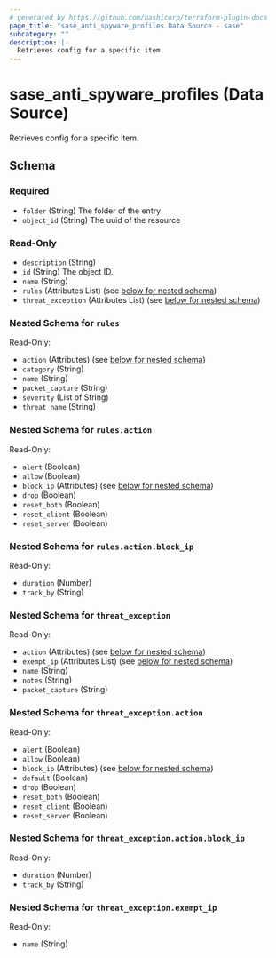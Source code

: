 ```yaml
---
# generated by https://github.com/hashicorp/terraform-plugin-docs
page_title: "sase_anti_spyware_profiles Data Source - sase"
subcategory: ""
description: |-
  Retrieves config for a specific item.
---
```


# sase_anti_spyware_profiles (Data Source)

Retrieves config for a specific item.



<!-- schema generated by tfplugindocs -->
## Schema

### Required

- `folder` (String) The folder of the entry
- `object_id` (String) The uuid of the resource

### Read-Only

- `description` (String)
- `id` (String) The object ID.
- `name` (String)
- `rules` (Attributes List) (see [below for nested schema](#nestedatt--rules))
- `threat_exception` (Attributes List) (see [below for nested schema](#nestedatt--threat_exception))

<a id="nestedatt--rules"></a>
### Nested Schema for `rules`

Read-Only:

- `action` (Attributes) (see [below for nested schema](#nestedatt--rules--action))
- `category` (String)
- `name` (String)
- `packet_capture` (String)
- `severity` (List of String)
- `threat_name` (String)

<a id="nestedatt--rules--action"></a>
### Nested Schema for `rules.action`

Read-Only:

- `alert` (Boolean)
- `allow` (Boolean)
- `block_ip` (Attributes) (see [below for nested schema](#nestedatt--rules--action--block_ip))
- `drop` (Boolean)
- `reset_both` (Boolean)
- `reset_client` (Boolean)
- `reset_server` (Boolean)

<a id="nestedatt--rules--action--block_ip"></a>
### Nested Schema for `rules.action.block_ip`

Read-Only:

- `duration` (Number)
- `track_by` (String)




<a id="nestedatt--threat_exception"></a>
### Nested Schema for `threat_exception`

Read-Only:

- `action` (Attributes) (see [below for nested schema](#nestedatt--threat_exception--action))
- `exempt_ip` (Attributes List) (see [below for nested schema](#nestedatt--threat_exception--exempt_ip))
- `name` (String)
- `notes` (String)
- `packet_capture` (String)

<a id="nestedatt--threat_exception--action"></a>
### Nested Schema for `threat_exception.action`

Read-Only:

- `alert` (Boolean)
- `allow` (Boolean)
- `block_ip` (Attributes) (see [below for nested schema](#nestedatt--threat_exception--action--block_ip))
- `default` (Boolean)
- `drop` (Boolean)
- `reset_both` (Boolean)
- `reset_client` (Boolean)
- `reset_server` (Boolean)

<a id="nestedatt--threat_exception--action--block_ip"></a>
### Nested Schema for `threat_exception.action.block_ip`

Read-Only:

- `duration` (Number)
- `track_by` (String)



<a id="nestedatt--threat_exception--exempt_ip"></a>
### Nested Schema for `threat_exception.exempt_ip`

Read-Only:

- `name` (String)



